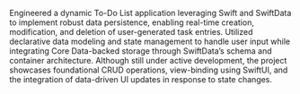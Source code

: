 Engineered a dynamic To-Do List application leveraging Swift and SwiftData to implement robust data persistence, enabling real-time creation, modification, and deletion of user-generated task entries. Utilized declarative data modeling and state management to handle user input while integrating Core Data-backed storage through SwiftData’s schema and container architecture. Although still under active development, the project showcases foundational CRUD operations, view-binding using SwiftUI, and the integration of data-driven UI updates in response to state changes.
